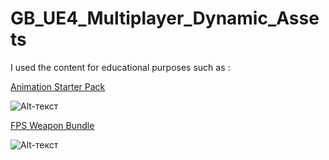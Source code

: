 # GB_UE4_Multiplayer_Dynamic_Assets
 
I used the content for educational purposes such as :

[Animation Starter Pack](https://www.unrealengine.com/marketplace/en-US/product/animation-starter-pack)

![Alt-текст](https://cdn1.epicgames.com/ue/item/AnimStarterPack_Screenshot_02-1920x1080-3a8edbd150eaa0ace19f0f90cea68526.png?resize=1&w=1920 "Animation Starter Pack")

[FPS Weapon Bundle](https://www.unrealengine.com/marketplace/en-US/product/fps-weapon-bundle)

![Alt-текст](https://cdn1.epicgames.com/ue/product/Screenshot/FPSWeaponBundlescreenshot01-1920x1080-6dd2a72080d963bc2a2e2eae4fdf31ee.png?resize=1&w=1920 "FPS Weapon Bundle")

